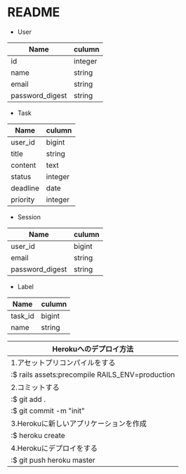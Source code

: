 # README

* User

|  Name  |  culumn  |
| ---- | ---- |
|  id  |  integer  |
|  name  |  string  |
|  email  |  string  |
|  password_digest  |  string  |

* Task

|  Name  |  culumn  |
| ---- | ---- |
|  user_id  |  bigint  |
|  title  |  string  |
|  content  |  text  |
|  status  |  integer  |
|  deadline  |  date  |
|  priority  |  integer  |

* Session

|  Name  |  culumn  |
| ---- | ---- |
|  user_id  |  bigint  |
|  email  |  string  |
|  password_digest  |  string  |

* Label

|  Name  |  culumn  |
| ---- | ---- |
|  task_id  |  bigint  |
|  name  |  string  |


|  Herokuへのデプロイ方法  |
| ---- |
|  1.アセットプリコンパイルをする  |
|  :$ rails assets:precompile RAILS_ENV=production  |
|  2.コミットする  |
|  :$ git add .  |
|  :$ git commit -m "init"  |
|  3.Herokuに新しいアプリケーションを作成  |
|  :$ heroku create  |
|  4.Herokuにデプロイをする  |
|  :$ git push heroku master  |